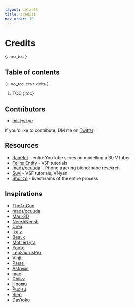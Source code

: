 ```yaml
---
layout: default
title: Credits
nav_order: 10
---
```


# Credits
{: .no_toc }

## Table of contents
{: .no_toc .text-delta }

1. TOC
{:toc}

## Contributors
- [mistyskye](https://twitter.com/mistyskye3D)

If you'd like to contribute, DM me on [Twitter](https://twitter.com/mistyskye3D)!

## Resources
- [RainHet](https://twitter.com/Rainhet_) - entire YouTube series on modelling a 3D VTuber
- [Feline Entity](https://twitter.com/FelineEntity) - VSF tutorials
- [mads/ocuuda](https://twitter.com/ocuuda) - iPhone tracking blendshape research
- [Suvi](https://twitter.com/Suvidriel) - VSF tutorials, VNyan
- [Shonzo](https://twitter.com/Shonzo_) - livestreams of the entire process

## Inspirations
- [TheArtGun](https://twitter.com/TheArtGun)
- [mads/ocuuda](https://twitter.com/ocuuda)
- [Mari-3D](https://twitter.com/_Mari_Art)
- [NeeshNeesh](https://twitter.com/Neeshkaa)
- [Crea](https://twitter.com/Createll__)
- [Ikaiz](https://twitter.com/Ikaiz3D)
- [Beaux](https://twitter.com/cabbagekidd)
- [MotherLyra](https://twitter.com/Lyraa121)
- [Yoolie](https://twitter.com/Yoolies)
- [LeoSaurusRex ](https://twitter.com/LeoSaurusR3x)
- [Vinji](https://twitter.com/VinjiVtuber)
- [Pastel](https://twitter.com/pastell_vtuber)
- [Astrexis](https://twitter.com/Astrexis_)
- [mao](https://twitter.com/MVjagaimo)
- [Chilky](https://twitter.com/ChilkyArts)
- [jjinomu](https://twitter.com/jjinomu)
- [Pudizu](https://twitter.com/_Pudizuu)
- [Blep](https://twitter.com/Blep35)
- [DasYoko](https://twitter.com/DasYokochan)